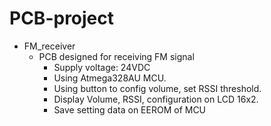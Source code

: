 # PCB-project
- FM_receiver
  - PCB designed for receiving FM signal
    + Supply voltage: 24VDC
    + Using Atmega328AU MCU.
    + Using button to config volume, set RSSI threshold.
    + Display Volume, RSSI, configuration on LCD 16x2.
    + Save setting data on EEROM of MCU

